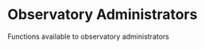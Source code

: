Observatory Administrators
==========================

Functions available to observatory administrators